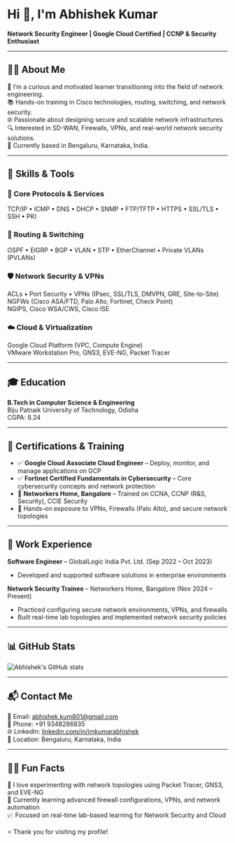 # Hi 👋, I'm Abhishek Kumar
**Network Security Engineer | Google Cloud Certified | CCNP & Security Enthusiast**

---

## 🧑‍💻 About Me
🎯 I’m a curious and motivated learner transitioning into the field of network engineering.  
📚 Hands-on training in Cisco technologies, routing, switching, and network security.  
🌐 Passionate about designing secure and scalable network infrastructures.  
🔍 Interested in SD-WAN, Firewalls, VPNs, and real-world network security solutions.  
📍 Currently based in Bengaluru, Karnataka, India.  

---

## 🧠 Skills & Tools

### 📡 Core Protocols & Services
TCP/IP • ICMP • DNS • DHCP • SNMP • FTP/TFTP • HTTPS • SSL/TLS • SSH • PKI  

### 🚦 Routing & Switching
OSPF • EIGRP • BGP • VLAN • STP • EtherChannel • Private VLANs (PVLANs)  

### 🛡️ Network Security & VPNs
ACLs • Port Security • VPNs (IPsec, SSL/TLS, DMVPN, GRE, Site-to-Site)  
NGFWs (Cisco ASA/FTD, Palo Alto, Fortinet, Check Point)  
NGIPS, Cisco WSA/CWS, Cisco ISE  

### ☁️ Cloud & Virtualization
Google Cloud Platform (VPC, Compute Engine)  
VMware Workstation Pro, GNS3, EVE-NG, Packet Tracer  

---

## 🎓 Education
**B.Tech in Computer Science & Engineering**  
Biju Patnaik University of Technology, Odisha  
CGPA: 8.24  

---

## 🧪 Certifications & Training
- ✅ **Google Cloud Associate Cloud Engineer** – Deploy, monitor, and manage applications on GCP  
- ✅ **Fortinet Certified Fundamentals in Cybersecurity** – Core cybersecurity concepts and network protection  
- 🏫 **Networkers Home, Bangalore** – Trained on CCNA, CCNP (R&S, Security), CCIE Security  
- 🔄 Hands-on exposure to VPNs, Firewalls (Palo Alto), and secure network topologies  

---

## 💼 Work Experience
**Software Engineer** – GlobalLogic India Pvt. Ltd. (Sep 2022 – Oct 2023)  
- Developed and supported software solutions in enterprise environments  

**Network Security Trainee** – Networkers Home, Bangalore (Nov 2024 – Present)  
- Practiced configuring secure network environments, VPNs, and firewalls  
- Built real-time lab topologies and implemented network security policies  

---

## 📊 GitHub Stats
![Abhishek's GitHub stats](https://github-readme-stats.vercel.app/api?username=abhishekkum&show_icons=true&theme=radical)

---

## 📬 Contact Me
📧 Email: abhishek.kum801@gmail.com  
📱 Phone: +91 9348286835  
🌐 LinkedIn: [linkedin.com/in/imkumarabhishek](https://www.linkedin.com/in/imkumarabhishek)  
📍 Location: Bengaluru, Karnataka, India  

---

## 🙋‍♂️ Fun Facts
🤖 I love experimenting with network topologies using Packet Tracer, GNS3, and EVE-NG  
🌱 Currently learning advanced firewall configurations, VPNs, and network automation  
📈 Focused on real-time lab-based learning for Network Security and Cloud  

⭐ Thank you for visiting my profile!
